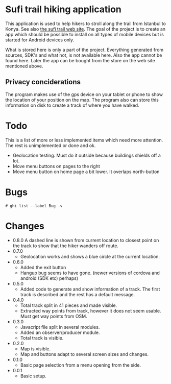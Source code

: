 # Sufi trail hiking application

This application is used to help hikers to stroll along the trail from Istanbul to Konya. See also [the sufi trail web site][website]. The goal of the project is to create an app which should be possible to install on all types of mobile devices but is started for Android devices only.

What is stored here is only a part of the project. Everything generated from sources, SDK's and what not, is not available here. Also the app cannot be found here. Later the app can be bought from the store on the web site mentioned above.

## Privacy conciderations
The program makes use of the gps device on your tablet or phone to show the location of your position on the map. The program also can store this information on disk to create a track of where you have walked.

# Todo
This is a list of more or less implemented items which need more attention. The rest is unimplemented or done and ok.

* Geolocation testing. Must do it outside because buildings shields off a lot.
* Move menu buttons on pages to the right
* Move menu button on home page a bit lower. It overlaps north-button

# Bugs
```
# ghi list --label Bug -v
```

# Changes

* 0.8.0 A dashed line is shown from current location to closest point on the track to show that the hiker wanders off route.
* 0.7.0
  * Geolocation works and shows a blue circle at the current location.
* 0.6.0
  * Added the exit button
  * Hangup bug seems to have gone. (newer versions of cordova and android (SDK etc) perhaps)
* 0.5.0
  * Added code to generate and show information of a track. The first track is described and the rest has a default message.
* 0.4.0
  * Total track split in 41 pieces and made visible.
  * Extracted way points from track, however it does not seem usable. Must get way points from OSM.
* 0.3.0
  * Javacript file split in several modules.
  * Added an observer/producer module.
  * Total track is visible.
* 0.2.0
  * Map is visible.
  * Map and buttons adapt to several screen sizes and changes.
* 0.1.0
  * Basic page selection from a menu opening from the side.
* 0.0.1
  * Basic setup.

<!-- references -->
[website]: http://sufitrail.com/
